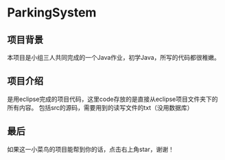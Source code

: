 # ParkingSystem
## 项目背景
本项目是小组三人共同完成的一个Java作业，初学Java，所写的代码都很稚嫩。
## 项目介绍
是用eclipse完成的项目代码，这里code存放的是直接从eclipse项目文件夹下的所有内容。
包括src的源码，需要用到的读写文件的txt（没用数据库）
## 最后
如果这一小菜鸟的项目能帮到你的话，点击右上角star，谢谢！
